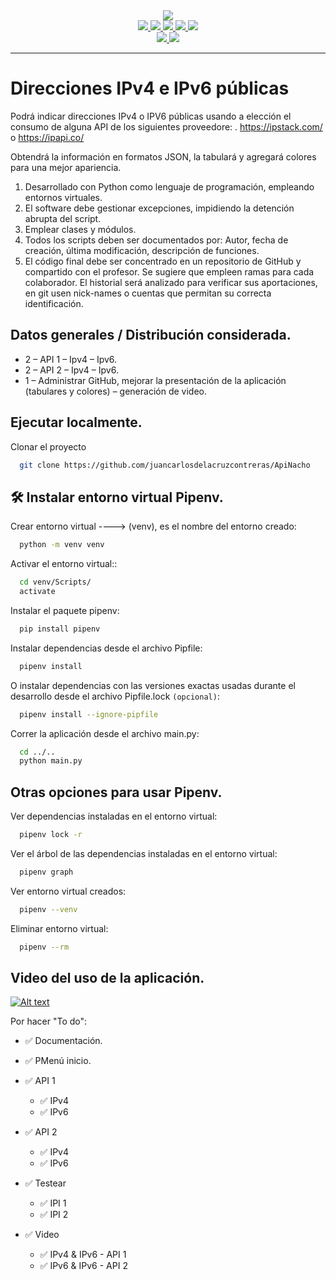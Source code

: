 <div align="center"><img src="https://www.brandbucket.com/sites/default/files/logo_uploads/334406/large_devmonks.png"></div>

<div align="center">
  
  <a href="https://pypi.org/project/httpx/">
  <img src="https://img.shields.io/github/pipenv/locked/dependency-version/juancarlosdelacruzcontreras/ApiNacho/httpx/main?color=orange">
  </a>
  
  <a href="https://pypi.org/project/requests/">
  <img src="https://img.shields.io/github/pipenv/locked/dependency-version/juancarlosdelacruzcontreras/ApiNacho/requests/main?color=orange">
  </a>
  
  <a href="https://pypi.org/project/tabulate/">
  <img src="https://img.shields.io/github/pipenv/locked/dependency-version/juancarlosdelacruzcontreras/ApiNacho/tabulate/main?color=orange">
  </a>
  
  <a href="https://pypi.org/project/progress/">
  <img src="https://img.shields.io/github/pipenv/locked/dependency-version/juancarlosdelacruzcontreras/ApiNacho/progress/main?color=orange">
  </a>
  
  <a href="https://pypi.org/project/colorama/">
  <img src="https://img.shields.io/github/pipenv/locked/dependency-version/juancarlosdelacruzcontreras/ApiNacho/colorama/main?color=orange">
  </a>
</div>

<div align="center">
  
  <a href="https://github.com/juancarlosdelacruzcontreras/ApiNacho/issues">
  <img src="https://img.shields.io/github/issues/juancarlosdelacruzcontreras/ApiNacho">
  </a>
  
  <a href="https://github.com/juancarlosdelacruzcontreras/ApiNacho/pulls">
  <img src="https://img.shields.io/github/issues-pr-closed/juancarlosdelacruzcontreras/ApiNacho">
  </a>
  
</div>

***
# **Direcciones IPv4 e IPv6 públicas**

Podrá indicar direcciones IPv4 o IPV6 públicas usando a elección el consumo de alguna API de los siguientes proveedore: . 
https://ipstack.com/ o https://ipapi.co/

Obtendrá la información en formatos JSON, la tabulará y agregará colores para una mejor apariencia. 

  1. Desarrollado con Python como lenguaje de programación, empleando entornos virtuales.
  2. El software debe gestionar excepciones, impidiendo la detención abrupta del script.
  3. Emplear clases y módulos.
  4. Todos los scripts deben ser documentados por:
    Autor, fecha de creación, última modificación, descripción de funciones.
  5. El código final debe ser concentrado en un repositorio de GitHub y compartido con el profesor. Se sugiere que empleen ramas para cada colaborador. El historial será analizado para verificar sus aportaciones, en git usen nick-names o cuentas que permitan su correcta identificación.

## Datos generales / Distribución considerada.
  
  * 2 – API 1 – Ipv4 – Ipv6.
  * 2 – API 2 – Ipv4 – Ipv6.
  * 1 – Administrar GitHub, mejorar la presentación de la aplicación (tabulares y colores) – generación de video.

## Ejecutar localmente.

Clonar el proyecto

```bash
  git clone https://github.com/juancarlosdelacruzcontreras/ApiNacho
```

## 🛠 Instalar entorno virtual Pipenv.

Crear entorno virtual ----> (venv), es el nombre del entorno creado:

```bash
  python -m venv venv 
```

Activar el entorno virtual::

```bash
  cd venv/Scripts/
  activate
```

Instalar el paquete pipenv:

```bash
  pip install pipenv
```

Instalar dependencias desde el archivo Pipfile:

```bash
  pipenv install
```

O instalar dependencias con las versiones exactas usadas durante el desarrollo desde el archivo Pipfile.lock `(opcional)`:

```bash
  pipenv install --ignore-pipfile
```

Correr la aplicación desde el archivo main.py:

```bash
  cd ../..
  python main.py
```

## Otras opciones para usar Pipenv.

Ver dependencias instaladas en el entorno virtual:

```bash
  pipenv lock -r
```

Ver el árbol de las dependencias instaladas en el entorno virtual:

```bash
  pipenv graph
```

Ver entorno virtual creados:

```bash
  pipenv --venv
```

Eliminar entorno virtual:

```bash
  pipenv --rm
```


## Video del uso de la aplicación.

[![Alt text](https://img.youtube.com/vi/S1o8wkBgEeU/0.jpg)](https://www.youtube.com/watch?v=S1o8wkBgEeU)


Por hacer "To do":
* ✅ Documentación.
*  ✅ PMenú inicio.

* ✅ API 1
    * ✅ IPv4
    * ✅ IPv6

* ✅ API 2
    * ✅ IPv4
    * ✅ IPv6

* ✅ Testear
    * ✅ IPI 1
    * ✅ IPI 2

* ✅ Video
    * ✅ IPv4 & IPv6 - API 1
    * ✅ IPv6 & IPv6 - API 2
